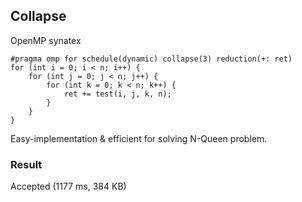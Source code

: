 ## Collapse ##

OpenMP synatex

```
#pragma omp for schedule(dynamic) collapse(3) reduction(+: ret)
for (int i = 0; i < n; i++) {
	for (int j = 0; j < n; j++) {
		for (int k = 0; k < n; k++) {
			ret += test(i, j, k, n);
		}
	}
}
```

Easy-implementation & efficient for solving N-Queen problem.

### Result ###

Accepted (1177 ms, 384 KB)
